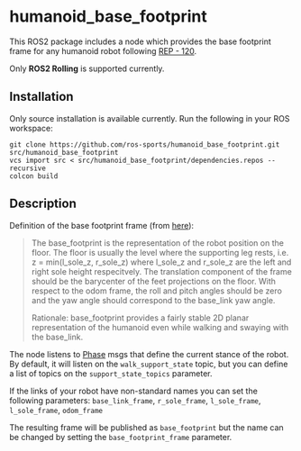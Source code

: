 # humanoid_base_footprint
This ROS2 package includes a node which provides the base footprint frame for any humanoid robot following [REP - 120](https://www.ros.org/reps/rep-0120.html).

Only **ROS2 Rolling** is supported currently.

## Installation

Only source installation is available currently. Run the following in your ROS workspace:

```
git clone https://github.com/ros-sports/humanoid_base_footprint.git src/humanoid_base_footprint
vcs import src < src/humanoid_base_footprint/dependencies.repos --recursive
colcon build
```

## Description

Definition of the base footprint frame (from [here](https://www.ros.org/reps/rep-0120.html)):

>The base_footprint is the representation of the robot position on the floor. The floor is usually the level where the supporting leg rests, i.e. z = min(l_sole_z, r_sole_z) where l_sole_z and r_sole_z are the left and right sole height respecitvely. The translation component of the frame should be the barycenter of the feet projections on the floor. With respect to the odom frame, the roll and pitch angles should be zero and the yaw angle should correspond to the base_link yaw angle.
>
>Rationale: base_footprint provides a fairly stable 2D planar representation of the humanoid even while walking and swaying with the base_link.

The node listens to [Phase]() msgs that define the current stance of the robot. By default, it will listen on the `walk_support_state` topic, but you can define a list of topics on the `support_state_topics` parameter.  

If the links of your robot have non-standard names you can set the following parameters:
`base_link_frame`, `r_sole_frame`, `l_sole_frame`, `l_sole_frame`, `odom_frame`
 

The resulting frame will be published as `base_footprint` but the name can be changed by setting the `base_footprint_frame` parameter.
